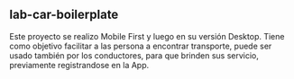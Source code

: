 ## **lab-car-boilerplate** ##
Este proyecto se realizo Mobile First y luego en su versión Desktop.
Tiene como objetivo facilitar a las persona a encontrar transporte, puede ser usado también por los conductores, para que brinden sus servicio, previamente registrandose en la App.
